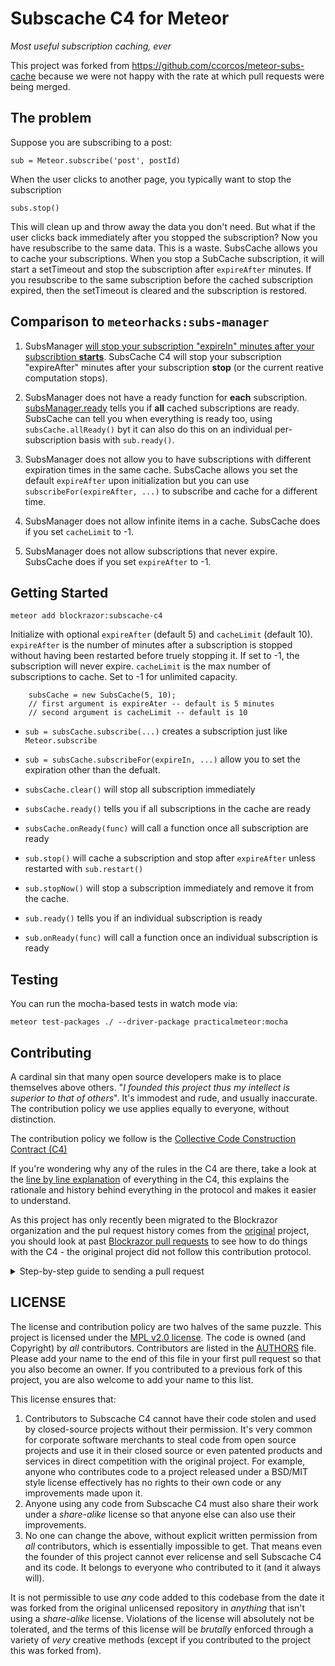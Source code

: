 # Subscache C4 for Meteor
_Most useful subscription caching, ever_

This project was forked from https://github.com/ccorcos/meteor-subs-cache because we were not happy with the rate at which pull requests were being merged.

## The problem

Suppose you are subscribing to a post:

    sub = Meteor.subscribe('post', postId)

When the user clicks to another page, you typically want to stop the subscription

    subs.stop()

This will clean up and throw away the data you don't need. But what if the user clicks back immediately after you stopped the subscription? Now you have resubscribe to the same data. This is a waste. SubsCache allows you to cache your subscriptions. When you stop a SubCache subscription, it will start a setTimeout and stop the subscription after `expireAfter` minutes. If you resubscribe to the same subscription before the cached subscription expired, then the setTimeout is cleared and the subscription is restored.

## Comparison to `meteorhacks:subs-manager`

1. SubsManager [will stop your subscription "expireIn" minutes after your subscribtion **starts**](https://github.com/meteorhacks/subs-manager/blob/master/lib/sub_manager.js#L94). SubsCache C4 will stop your subscription "expireAfter" minutes after your subscription **stop** (or the current reative computation stops).


2. SubsManager does not have a ready function for **each** subscription. [subsManager.ready](https://github.com/meteorhacks/subs-manager/blob/master/lib/sub_manager.js#L110) tells you if **all** cached subscriptions are ready. SubsCache can tell you when everything is ready too, using `subsCache.allReady()` byt it can also do this on an individual per-subscription basis with `sub.ready()`.

3. SubsManager does not allow you to have subscriptions with different expiration times in the same cache. SubsCache allows you set the default `expireAfter` upon initialization but you can use `subscribeFor(expireAfter, ...)` to subscribe and cache for a different time.

4. SubsManager does not allow infinite items in a cache. SubsCache does if you set `cacheLimit` to -1.

5. SubsManager does not allow subscriptions that never expire. SubsCache does if you set `expireAfter` to -1.

## Getting Started

    meteor add blockrazor:subscache-c4

Initialize with optional `expireAfter` (default 5) and `cacheLimit` (default 10). `expireAfter` is the number of minutes after a subscription is stopped without having been restarted before truely stopping it. If set to -1, the subscription will never expire. `cacheLimit` is the max number of subscriptions to cache. Set to -1 for unlimited capacity.

```
    subsCache = new SubsCache(5, 10);
    // first argument is expireAter -- default is 5 minutes
    // second argument is cacheLimit -- default is 10
```

- `sub = subsCache.subscribe(...)` creates a subscription just like `Meteor.subscribe`

- `sub = subsCache.subscribeFor(expireIn, ...)` allow you to set the expiration other than the defualt.

- `subsCache.clear()` will stop all subscription immediately

- `subsCache.ready()` tells you if all subscriptions in the cache are ready

- `subsCache.onReady(func)` will call a function once all subscription are ready

- `sub.stop()` will cache a subscription and stop after `expireAfter` unless restarted with `sub.restart()`

- `sub.stopNow()` will stop a subscription immediately and remove it from the cache.

- `sub.ready()` tells you if an individual subscription is ready

- `sub.onReady(func)` will call a function once an individual subscription is ready

## Testing

You can run the mocha-based tests in watch mode via:

`meteor test-packages ./ --driver-package practicalmeteor:mocha`

## Contributing

A cardinal sin that many open source developers make is to place themselves above others. "_I founded this project thus my intellect is superior to that of others_". It's immodest and rude, and usually inaccurate. The contribution policy we use applies equally to everyone, without distinction.    

The contribution policy we follow is the [Collective Code Construction Contract (C4)](/CONTRIBUTING.MD)    

If you're wondering why any of the rules in the C4 are there, take a look at the [line by line explanation](/DESCRIPTIVE_C4.MD) of everything in the C4, this explains the rationale and history behind everything in the protocol and makes it easier to understand.

As this project has only recently been migrated to the Blockrazor organization and the pul request history comes from the [original](https://github.com/ccorcos/meteor-subs-cache) project, you should look at past [Blockrazor pull requests](https://github.com/Blockrazor/blockrazor/pulls?q=is%3Apr+is%3Aclosed) to see how to do things with the C4 - the original project did not follow this contribution protocol.

<details>
  <summary>Step-by-step guide to sending a pull request</summary>
<p>

0. Read the [contribution protocol](/CONTRIBUTING.MD) and the [line by line explanation](/DESCRIPTIVE_C4.MD) of the protocol.    
1. Fork this github repository under your own github account.    
2. Clone _your_ fork locally on your development machine.   
3. Choose _one_ problem to solve. If you aren't solving a problem that's already in the issue tracker you should describe the problem there (and your idea of the solution) first to see if anyone else has something to say about it (maybe someone is already working on a solution, or maybe you're doing somthing wrong).

**If the issue is in the issue tracker, you should comment on the issue to say you're working on the solution so that other people don't work on the same thing.**    

4. Add this repository as an upstream source and pull any changes:    
```
@: git remote add upstream git://github.com/blockrazor/subscache-C4 //only needs to be done once
@: git checkout master //just to make sure you're on the correct branch
@: git pull upstream master //this grabs any code that has changed, you want to be working on the latest 'version'
@: git push //update your remote fork with the changes you just pulled from upstream master
```
5. Create a local branch on your machine `git checkout -b branch_name` (it's usually a good idea to call the branch something that describes the problem you are solving). _Never_ develop on the `master` branch, as the `master` branch is exclusively used to accept incoming changes from `upstream:master` and you'll run into problems if you try to use it for anything else.
6. Solve the problem in the absolute most simple and fastest possible way with the smallest number of changes humanly possible. Tell other people what you're doing by putting _very clear and descriptive comments in your code every 2-3 lines_.    
Add your name to the AUTHORS file so that you become a part owner of Subscache C4.    
7. Commit your changes to your own fork:
Before you commit changes, you should check if you are working on the latest version (again). Go to the github website and open _your_ fork of Subscache C4, it should say _This branch is even with subscache-c4:master._    
If **not**, you need to pull the latest changes from the upstream repository and replay your changes on top of the latest version:
```
@: git stash //save your work locally
@: git checkout master
@: git pull upstream master
@: git push
@: git checkout -b branch_name_stash
@: git stash pop //_replay_ your work on the new branch which is now fully up to date with the Subscache C4 repository
```

Note: after running `git stash pop` you should run Meteor and look over your code again and check that everything still works as sometimes a file you worked on was changed in the meantime.

Now you can add your changes:   
```
@: git add changed_file.js //repeat for each file you changed
```

And then commit your changes:
```
@: git commit -m 'problem: <50 characters describing the problem //do not close the '', press ENTER two (2) times
>
>solution: short description of how you solved the problem.' //Now you can close the ''. Be sure to mention the issue number if there is one (e.g. #6)    
@: git push //this will send your changes to _your_ fork on Github
```    
8. Go to your fork on Github and select the branch you just worked on. Click "pull request" to send a pull request back to the Subscache C4 repository.
9. Send the pull request.   

#### What happens after I send a pull request?    
If your pull request contains a correct patch (read the C4) a maintainer will merge it.    
If you want to work on another problem while you are waiting for it to merge simply repeat the above steps starting at:    
```
@: git checkout master
```

You should generally write a test for anything you don't want to break later, otherwise it will probably end up being broken by someone. We use [Mocha + Chai](https://guide.meteor.com/testing.html#mocha) for testing. You can see an example in [this](https://github.com/Blockrazor/blockrazor/pull/378/files) pull request.
</p>
</details> 

## LICENSE

The license and contribution policy are two halves of the same puzzle. This project is licensed under the [MPL v2.0 license](LICENSE). The code is owned (and Copyright) by _all_ contributors. Contributors are listed in the [AUTHORS](AUTHORS) file. Please add your name to the end of this file in your first pull request so that you also become an owner. If you contributed to a previous fork of this project, you are also welcome to add your name to this list.

This license ensures that:
1. Contributors to Subscache C4 cannot have their code stolen and used by closed-source projects without their permission. It's very common for corporate software merchants to steal code from open source projects and use it in their closed source or even patented products and services in direct competition with the original project. For example, anyone who contributes code to a project released under a BSD/MIT style license effectively has no rights to their own code or any improvements made upon it.
2. Anyone using any code from Subscache C4 must also share their work under a _share-alike_ license so that anyone else can also use their improvements.
3. No one can change the above, without explicit written permission from _all_ contributors, which is essentially impossible to get. That means even the founder of this project cannot ever relicense and sell Subscache C4 and its code. It belongs to everyone who contributed to it (and it always will).

It is not permissible to use _any_ code added to this codebase from the date it was forked from the original unlicensed repository in _anything_ that isn't using a _share-alike_ license. Violations of the license will absolutely not be tolerated, and the terms of this license will be _brutally_ enforced through a variety of _very_ creative methods (except if you contributed to the project this was forked from).

